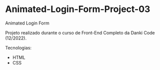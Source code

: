 # Animated-Login-Form-Project-03
Animated Login Form

Projeto realizado durante o curso de Front-End Completo da Danki Code (12/2022).

Tecnologias:
- HTML
- CSS

